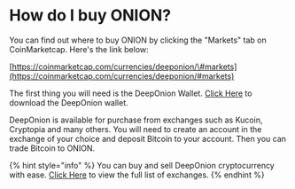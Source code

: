 # How do I buy ONION?

You can find out where to buy ONION by clicking the "Markets" tab on CoinMarketcap. Here's the link below:

[https://coinmarketcap.com/currencies/deeponion/\#markets](https://coinmarketcap.com/currencies/deeponion/#markets)  
  
The first thing you will need is the DeepOnion Wallet. [Click Here](https://deeponion.org/#download) to download the DeepOnion wallet.  
  
DeepOnion is available for purchase from exchanges such as Kucoin, Cryptopia and many others. You will need to create an account in the exchange of your choice and deposit Bitcoin to your account. Then you can trade Bitcoin to ONION.

{% hint style="info" %}
You can buy and sell DeepOnion cryptocurrency with ease. [Click Here](https://deeponion.org/#exchanges) to view the full list of exchanges.
{% endhint %}

